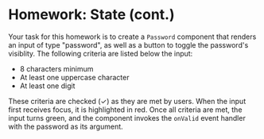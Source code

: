 # Homework: State (cont.)

Your task for this homework is to create a `Password` component that
renders an input of type "password", as well as a button to toggle the
password's visiblity. The following criteria are listed below the input:

- 8 characters minimum
- At least one uppercase character
- At least one digit

These criteria are checked (✓) as they are met by users. When the input
first receives focus, it is highlighted in red. Once all criteria are
met, the input turns green, and the component invokes the `onValid`
event handler with the password as its argument.
